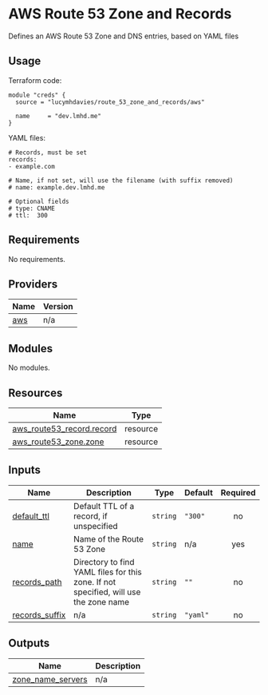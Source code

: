 # AWS Route 53 Zone and Records

Defines an AWS Route 53 Zone and DNS entries, based on YAML files

## Usage

Terraform code:

```
module "creds" {
  source = "lucymhdavies/route_53_zone_and_records/aws"

  name     = "dev.lmhd.me"
}
```

YAML files:

```
# Records, must be set
records:
- example.com

# Name, if not set, will use the filename (with suffix removed)
# name: example.dev.lmhd.me

# Optional fields
# type: CNAME
# ttl:  300
```

## Requirements

No requirements.

## Providers

| Name | Version |
|------|---------|
| <a name="provider_aws"></a> [aws](#provider\_aws) | n/a |

## Modules

No modules.

## Resources

| Name | Type |
|------|------|
| [aws_route53_record.record](https://registry.terraform.io/providers/hashicorp/aws/latest/docs/resources/route53_record) | resource |
| [aws_route53_zone.zone](https://registry.terraform.io/providers/hashicorp/aws/latest/docs/resources/route53_zone) | resource |

## Inputs

| Name | Description | Type | Default | Required |
|------|-------------|------|---------|:--------:|
| <a name="input_default_ttl"></a> [default\_ttl](#input\_default\_ttl) | Default TTL of a record, if unspecified | `string` | `"300"` | no |
| <a name="input_name"></a> [name](#input\_name) | Name of the Route 53 Zone | `string` | n/a | yes |
| <a name="input_records_path"></a> [records\_path](#input\_records\_path) | Directory to find YAML files for this zone. If not specified, will use the zone name | `string` | `""` | no |
| <a name="input_records_suffix"></a> [records\_suffix](#input\_records\_suffix) | n/a | `string` | `"yaml"` | no |

## Outputs

| Name | Description |
|------|-------------|
| <a name="output_zone_name_servers"></a> [zone\_name\_servers](#output\_zone\_name\_servers) | n/a |
